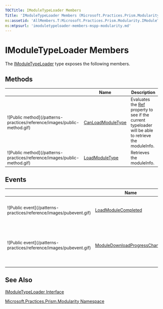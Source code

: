 ```yaml
---
TOCTitle: IModuleTypeLoader Members
Title: 'IModuleTypeLoader Members (Microsoft.Practices.Prism.Modularity)'
ms:assetid: 'AllMembers.T:Microsoft.Practices.Prism.Modularity.IModuleTypeLoader'
ms:mtpsurl: 'imoduletypeloader-members-mspp-modularity.md'
---
```



# IModuleTypeLoader Members

The [IModuleTypeLoader](https://msdn.microsoft.com/library/microsoft.practices.prism.modularity.imoduletypeloader) type exposes the following members.

## Methods


<table>

<thead>
<tr class="header">
<th> </th>
<th>Name</th>
<th>Description</th>
</tr>
</thead>
<tbody>
<tr class="odd">
<td>![Public method](/patterns-practices/reference/images/public-method.gif)</td>
<td><a href="https://msdn.microsoft.com/library/microsoft.practices.prism.modularity.imoduletypeloader.canloadmoduletype(microsoft.practices.prism.modularity.moduleinfo)">CanLoadModuleType</a></td>
<td><div class="summary">
Evaluates the <a href="https://msdn.microsoft.com/library/microsoft.practices.prism.modularity.moduleinfo.ref">Ref</a> property to see if the current typeloader will be able to retrieve the moduleInfo.
</div></td>
</tr>
<tr class="even">
<td>![Public method](/patterns-practices/reference/images/public-method.gif)</td>
<td><a href="https://msdn.microsoft.com/library/microsoft.practices.prism.modularity.imoduletypeloader.loadmoduletype(microsoft.practices.prism.modularity.moduleinfo)">LoadModuleType</a></td>
<td><div class="summary">
Retrieves the moduleInfo.
</div></td>
</tr>
</tbody>
</table>

## Events


<table>

<thead>
<tr class="header">
<th> </th>
<th>Name</th>
<th>Description</th>
</tr>
</thead>
<tbody>
<tr class="odd">
<td>![Public event](/patterns-practices/reference/images/pubevent.gif)</td>
<td><a href="https://msdn.microsoft.com/library/microsoft.practices.prism.modularity.imoduletypeloader.loadmodulecompleted">LoadModuleCompleted</a></td>
<td><div class="summary">
Raised when a module is loaded or fails to load.
</div></td>
</tr>
<tr class="even">
<td>![Public event](/patterns-practices/reference/images/pubevent.gif)</td>
<td><a href="https://msdn.microsoft.com/library/microsoft.practices.prism.modularity.imoduletypeloader.moduledownloadprogresschanged">ModuleDownloadProgressChanged</a></td>
<td><div class="summary">
Raised repeatedly to provide progress as modules are downloaded in the background.
</div></td>
</tr>
</tbody>
</table>

## See Also

[IModuleTypeLoader Interface](https://msdn.microsoft.com/library/microsoft.practices.prism.modularity.imoduletypeloader)

[Microsoft.Practices.Prism.Modularity Namespace](https://msdn.microsoft.com/library/microsoft.practices.prism.modularity)
